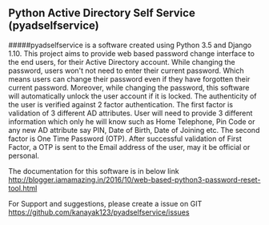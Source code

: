 ## Python Active Directory Self Service (pyadselfservice)

#####pyadselfservice is a software created using Python 3.5 and Django 1.10. This project aims to provide web based password change interface to the end users, for their Active Directory account. While changing the password, users won't not need to enter their current password. Which means users can change their password even if they have forgotten their current password. Moreover, while changing the password, this software will automatically unlock the user account if it is locked. The authenticity of the user is verified against 2 factor authentication. The first factor is validation of 3 different AD attributes. User will need to provide 3 different information which only he will know such as Home Telephone, Pin Code or any new AD attribute say PIN, Date of Birth, Date of Joining etc. The second factor is One Time Password (OTP). After successful validation of First Factor, a OTP is sent to the Email address of the user, may it be official or personal.

The documentation for this software is in below link
http://blogger.iamamazing.in/2016/10/web-based-python3-password-reset-tool.html

For Support and suggestions, please create a issue on GIT https://github.com/kanayak123/pyadselfservice/issues
